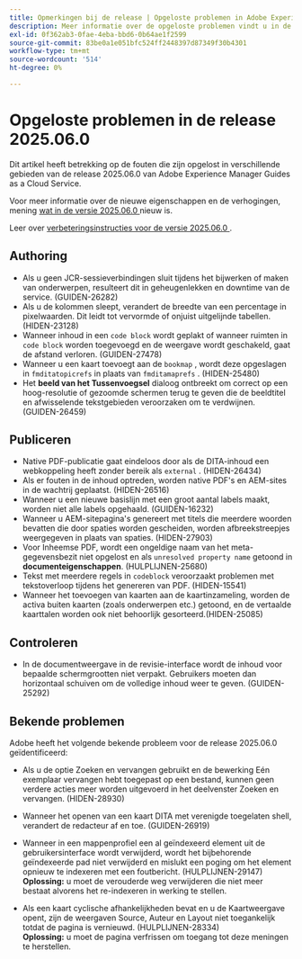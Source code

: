 ```yaml
---
title: Opmerkingen bij de release | Opgeloste problemen in Adobe Experience Manager Guides, release 2025.06.0
description: Meer informatie over de opgeloste problemen vindt u in de release 2025.06.0 van Adobe Experience Manager Guides as a Cloud Service.
exl-id: 0f362ab3-0fae-4eba-bbd6-0b64ae1f2599
source-git-commit: 83be0a1e051bfc524ff2448397d87349f30b4301
workflow-type: tm+mt
source-wordcount: '514'
ht-degree: 0%

---
```


# Opgeloste problemen in de release 2025.06.0

Dit artikel heeft betrekking op de fouten die zijn opgelost in verschillende gebieden van de release 2025.06.0 van Adobe Experience Manager Guides as a Cloud Service.

Voor meer informatie over de nieuwe eigenschappen en de verhogingen, mening [ wat in de versie 2025.06.0 ](whats-new-2025-06-0.md) nieuw is.

Leer over [ verbeteringsinstructies voor de versie 2025.06.0 ](upgrade-instructions-2025-06-0.md).

## Authoring

- Als u geen JCR-sessieverbindingen sluit tijdens het bijwerken of maken van onderwerpen, resulteert dit in geheugenlekken en downtime van de service. (GUIDEN-26282)
- Als u de kolommen sleept, verandert de breedte van een percentage in pixelwaarden. Dit leidt tot vervormde of onjuist uitgelijnde tabellen.(HIDEN-23128)
- Wanneer inhoud in een `code block` wordt geplakt of wanneer ruimten in `code block` worden toegevoegd en de weergave wordt geschakeld, gaat de afstand verloren. (GUIDEN-27478)
- Wanneer u een kaart toevoegt aan de `bookmap` , wordt deze opgeslagen in `fmditatopicrefs` in plaats van `fmditamaprefs` . (HIDEN-25480)
- Het **beeld van het Tussenvoegsel** dialoog ontbreekt om correct op een hoog-resolutie of gezoomde schermen terug te geven die de beeldtitel en afwisselende tekstgebieden veroorzaken om te verdwijnen. (GUIDEN-26459)


## Publiceren

- Native PDF-publicatie gaat eindeloos door als de DITA-inhoud een webkoppeling heeft zonder bereik als `external` . (HIDEN-26434)
- Als er fouten in de inhoud optreden, worden native PDF&#39;s en AEM-sites in de wachtrij geplaatst. (HIDEN-26516)
- Wanneer u een nieuwe basislijn met een groot aantal labels maakt, worden niet alle labels opgehaald. (GUIDEN-16232)
- Wanneer u AEM-sitepagina&#39;s genereert met titels die meerdere woorden bevatten die door spaties worden gescheiden, worden afbreekstreepjes weergegeven in plaats van spaties. (HIDEN-27903)
- Voor Inheemse PDF, wordt een ongeldige naam van het meta-gegevensbezit niet opgelost en als `unresolved property name` getoond in **documenteigenschappen**. (HULPLIJNEN-25680)
- Tekst met meerdere regels in `codeblock` veroorzaakt problemen met tekstoverloop tijdens het genereren van PDF. (HIDEN-15541)
- Wanneer het toevoegen van kaarten aan de kaartinzameling, worden de activa buiten kaarten (zoals onderwerpen etc.) getoond, en de vertaalde kaarttalen worden ook niet behoorlijk gesorteerd.(HIDEN-25085)


## Controleren

- In de documentweergave in de revisie-interface wordt de inhoud voor bepaalde schermgrootten niet verpakt. Gebruikers moeten dan horizontaal schuiven om de volledige inhoud weer te geven. (GUIDEN-25292)


## Bekende problemen

Adobe heeft het volgende bekende probleem voor de release 2025.06.0 geïdentificeerd:

- Als u de optie Zoeken en vervangen gebruikt en de bewerking Eén exemplaar vervangen hebt toegepast op een bestand, kunnen geen verdere acties meer worden uitgevoerd in het deelvenster Zoeken en vervangen. (HIDEN-28930)

- Wanneer het openen van een kaart DITA met verenigde toegelaten shell, verandert de redacteur af en toe. (GUIDEN-26919)

- Wanneer in een mappenprofiel een al geïndexeerd element uit de gebruikersinterface wordt verwijderd, wordt het bijbehorende geïndexeerde pad niet verwijderd en mislukt een poging om het element opnieuw te indexeren met een foutbericht. (HULPLIJNEN-29147) <br>**Oplossing:** u moet de verouderde weg verwijderen die niet meer bestaat alvorens het re-indexeren in werking te stellen.

- Als een kaart cyclische afhankelijkheden bevat en u de Kaartweergave opent, zijn de weergaven Source, Auteur en Layout niet toegankelijk totdat de pagina is vernieuwd. (HULPLIJNEN-28334) <br>**Oplossing:** u moet de pagina verfrissen om toegang tot deze meningen te herstellen.
